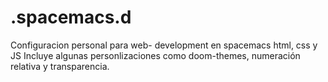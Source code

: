 # .spacemacs.d
Configuracion personal  para web- development en spacemacs html, css y JS
Incluye algunas personlizaciones como doom-themes, numeración relativa y transparencia.
